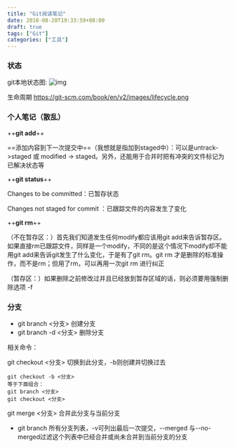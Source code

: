 ```yaml
---
title: "Git阅读笔记"
date: 2018-08-28T19:33:59+08:00
draft: true
tags: ["Git"]
categories: ["工具"]
---
```


### 状态
git本地状态图:
![img](https://raw.githubcontent.com/zh1014/zh1014.github.io/master/images/git本地状态图.png "git本地状态图")

生命周期 https://git-scm.com/book/en/v2/images/lifecycle.png

### 个人笔记（散乱）
++**git add**++

==添加内容到下一次提交中==（我想就是指加到staged中）：可以是untrack->staged 或 modified -> staged。另外，还能用于合并时把有冲突的文件标记为已解决状态等

++**git status**++

Changes to be committed：已暂存状态

Changes not staged for commit ：已跟踪文件的内容发生了变化

++**git rm**++

（不在暂存区：）首先我们知道发生任何modify都应该用git add来告诉暂存区。如果直接rm已跟踪文件，同样是一个modify，不同的是这个情况下modify却不能用git add来告诉git发生了什么变化，于是有了git rm。git rm 才是删除的标准操作，而不是rm；但用了rm，可以再用一次git rm  进行纠正

（暂存区：）如果删除之前修改过并且已经放到暂存区域的话，则必须要用强制删除选项 -f

### 分支
- git branch <分支>      创建分支
- git branch -d <分支>   删除分支

相关命令：

git checkout <分支>   切换到此分支，-b则创建并切换过去
```
git checkout -b <分支> 
等于下面组合：
git branch <分支>  
git checkout <分支>
```
git merge <分支>  合并此分支与当前分支

- git branch 所有分支列表，-v可列出最后一次提交，--merged 与--no-merged过滤这个列表中已经合并或尚未合并到当前分支的分支